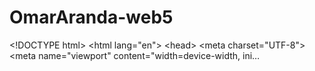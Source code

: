 # OmarAranda-web5
&lt;!DOCTYPE html> &lt;html lang="en"> &lt;head> &lt;meta charset="UTF-8"> &lt;meta name="viewport" content="width=device-width, ini…
